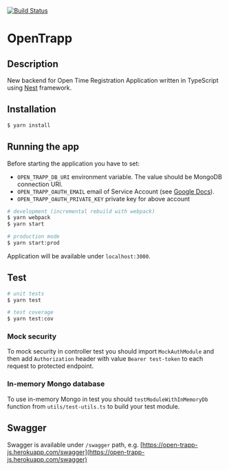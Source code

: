 [![Build Status](https://travis-ci.org/Pragmatists/OpenTrappJs.svg?branch=master)](https://travis-ci.org/Pragmatists/OpenTrappJs)

# OpenTrapp

## Description
New backend for Open Time Registration Application written in TypeScript using [Nest](https://github.com/nestjs/nest) framework.

## Installation

```bash
$ yarn install
```

## Running the app

Before starting the application you have to set:
 * `OPEN_TRAPP_DB_URI` environment variable. The value should be MongoDB connection URI.
 * `OPEN_TRAPP_OAUTH_EMAIL` email of Service Account (see [Google Docs](https://developers.google.com/identity/protocols/OAuth2ServiceAccount)).
 * `OPEN_TRAPP_OAUTH_PRIVATE_KEY` private key for above account

```bash
# development (incremental rebuild with webpack)
$ yarn webpack
$ yarn start

# production mode
$ yarn start:prod
```
Application will be available under `localhost:3000`.

## Test

```bash
# unit tests
$ yarn test

# test coverage
$ yarn test:cov
```

### Mock security
To mock security in controller test you should import `MockAuthModule`
and then add `Authorization` header with value `Bearer test-token` to each request to protected endpoint.

### In-memory Mongo database
To use in-memory Mongo in test you should `testModuleWithInMemoryDb` function from `utils/test-utils.ts` to build your test module.

## Swagger
Swagger is available under `/swagger` path, e.g. [https://open-trapp-js.herokuapp.com/swagger](https://open-trapp-js.herokuapp.com/swagger)
